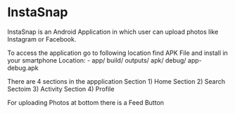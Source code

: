 # InstaSnap
InstaSnap is an Android Application in which user can upload photos like Instagram or Facebook. 


To access the application go to following location find APK File and install in your smartphone
Location: - app/ build/ outputs/ apk/ debug/ app-debug.apk

There are 4 sections in the appplication 
Section 1) Home
Section 2) Search
Sectoim 3) Activity
Section 4) Profile 

For uploading Photos at bottom there is a Feed Button
